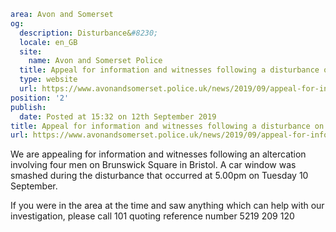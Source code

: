 ```yaml
area: Avon and Somerset
og:
  description: Disturbance&#8230;
  locale: en_GB
  site:
    name: Avon and Somerset Police
  title: Appeal for information and witnesses following a disturbance on Brunswick Square in Bristol | Avon and Somerset Police
  type: website
  url: https://www.avonandsomerset.police.uk/news/2019/09/appeal-for-information-and-witnesses-following-a-disturbance-on-brunswick-square-in-bristol/
position: '2'
publish:
  date: Posted at 15:32 on 12th September 2019
title: Appeal for information and witnesses following a disturbance on Brunswick Square in Bristol | Avon and Somerset Police
url: https://www.avonandsomerset.police.uk/news/2019/09/appeal-for-information-and-witnesses-following-a-disturbance-on-brunswick-square-in-bristol/
```

We are appealing for information and witnesses following an altercation involving four men on Brunswick Square in Bristol. A car window was smashed during the disturbance that occurred at 5.00pm on Tuesday 10 September.

If you were in the area at the time and saw anything which can help with our investigation, please call 101 quoting reference number 5219 209 120
